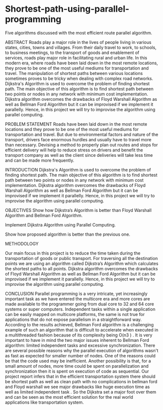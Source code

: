 # Shortest-path-using-parallel-programming
Five algorithms discussed with the most efficient route parallel algorithm.

ABSTRACT
Roads play a major role in the lives of people living in various states, cities, towns and villages. From their daily travel to work, to schools, to business meetings, to the transport of goods and enablement of services, roads play major role in facilitating rural and urban life. In this modern era, where roads have been laid down in the most remote locations, they prove to be one of the most useful mediums for transportation and travel. The manipulation of shortest paths between various locations sometimes proves to be tricky when dealing with complex road networks. Dijkstra's Algorithm is used to overcome the problem of finding shortest path. The main objective of this algorithm is to find shortest path between two points or nodes in any network with minimum cost implementation. Dijkstra algorithm overcomes the drawbacks of Floyd Warshall Algorithm as well as Bellman Ford Algorithm but it can be improvised if we implement it parallelly. Hence, in this project we will try to improvise the algorithm using parallel computing. 

PROBLEM STATEMENT
Roads have been laid down in the most remote locations and they prove to be one of the most useful mediums for transportation and travel. But due to environmental factors and nature of the transport, drivers face enormous hurdles and usually have to travel more than necessary.  Devising a method to properly plan out routes and stops for efficient delivery will help to reduce stress on drivers and benefit the transport company as well as the client since deliveries will take less time and can be made more frequently.

INTRODUCTION
Dijkstra's Algorithm is used to overcome the problem of finding shortest path. The main objective of this algorithm is to find shortest path between two points or nodes in any network with minimum cost implementation. Dijkstra algorithm overcomes the drawbacks of Floyd Warshall Algorithm as well as Bellman Ford Algorithm but it can be improvised if we implement it parallelly. Hence, in this project we will try to improvise the algorithm using parallel computing.

OBJECTIVES
Show how Dijkstra’s Algorithm is better than Floyd Warshall   Algorithm  and Bellman Ford Algorithm.

Implement Dijkstra Algorithm using Parallel Computing.

Show how proposed algorithm is better than the previous one.

METHODOLOGY

Our main focus in this project is to reduce the time taken during the transportation of goods or public transport. For traversing all the destination points we are using an algorithm called Dijkstra’s Algorithm which calculates the shortest paths to all points.
Dijkstra algorithm overcomes the drawbacks of Floyd Warshall Algorithm as well as Bellman Ford Algorithm but it can be improvised if we implement it parallelly. Hence, in this project we will try to improvise the algorithm using parallel computing.

CONCLUSION
Parallel programming is a very intricate, yet increasingly important task as we have entered the multicore era and more cores are made available to the programmer going from dual core to 32 and 64 core systems or super computers. Independent tasks within a single application can be easily mapped on multicore platforms, the same is not true for applications that do not expose parallelism in a straightforward way. 
According to the results achieved, Bellman Ford algorithm is a challenging example of such an algorithm that is difficult to accelerate when executed in a multithreaded fashion because of its complexity being O(n3 ) . It is very important to have in mind the two major issues inherent to Bellman Ford algorithm: limited independent tasks and excessive synchronization. 
There are several possible reasons why the parallel execution of algorithms wasn't as fast as expected for smaller number of nodes. One of the reasons could be that the code used may be inefficient. Another possibility is that, for a small amount of nodes, more time could be spent on parallelization and synchronization then it is spent on execution of code as sequential.
Our project report infers that in the efficient transportation system there should be shortest path as well as clean path with no complications in bellman ford and Floyd warshall we see major drawbacks like huge execution time as well as limited independent task . So the Dijkstra set a major foot over them and can be seen as the most efficient solution for the real world applications like transportation system. 







